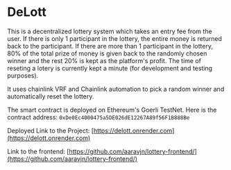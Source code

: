 # DeLott

This is a decentralized lottery system which takes an entry fee from the user. If there is only 1 participant in the lottery, the entire money is returned back to the participant. If there are more than 1 participant in the lottery, 80% of the total prize of money is given back to the randomly chosen winner and the rest 20% is kept as the platform's profit.
The time of reseting a lotery is currently kept a minute (for development and testing purposes).

It uses chainlink VRF and Chainlink automation to pick a random winner and automatically reset the lottery.

The smart contract is deployed on Ethereum's Goerli TestNet.
Here is the contract address:
`0xDe0Ec4000475a5DE026dE12267A89f56F1B888Be`

Deployed Link to the Project: [https://delott.onrender.com](https://delott.onrender.com)

Link to the frontend: [https://github.com/aaravjn/lottery-frontend/](https://github.com/aaravjn/lottery-frontend/)
